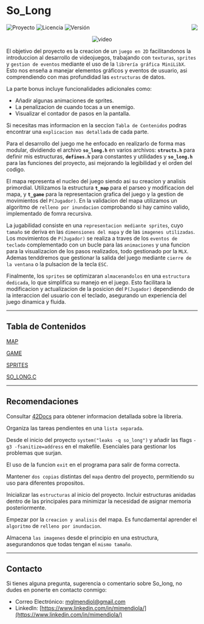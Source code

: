 # So_Long

<div>

  ![Proyecto](https://img.shields.io/badge/Proyecto-So_Long-blue)
  ![Licencia](https://img.shields.io/badge/Licencia-MIT-orange)
  ![Versión](https://img.shields.io/badge/Versión-1.0-green)
  <a href="https://github.com/MiMendiola/So_long/tree/main/README.md" >
    <img src="https://img.shields.io/badge/Change_Language-English-purple" align="right">
  </a>
  
</div>

<div align="center">
  
  ![video](../../video/video.gif)
  
</div>

El objetivo del proyecto es la creacion de un `juego en 2D` facilitandonos la introduccion al desarrollo de videojuegos, trabajando con `texturas`, `sprites` y `gestion de eventos` mediante el uso de la `librería gráfica MiniLibX`. Esto nos enseña a manejar elementos gráficos y eventos de usuario, asi comprendiendo con mas profundidad las `estructuras` de datos.

La parte bonus incluye funcionalidades adicionales como: 

- Añadir algunas animaciones de sprites.
- La penalizacion de cuando tocas a un enemigo.
- Visualizar el contador de pasos en la pantalla.

Si necesitas mas informacion en la seccion `Tabla de Contenidos` podras encontrar una `explicacion mas detallada` de cada parte.

Para el desarrollo del juego me he enfocado en realizarlo de forma mas modular, dividiendo el archivo **`so_long.h`** en varios archivos: **`structs.h`** para definir mis estructuras, **`defines.h`** para constantes y utilidades y **`so_long.h`** para las funciones del proyecto, asi mejorando la legibilidad y el orden del codigo.

El mapa representa el nucleo del juego siendo asi su creacion y analisis primordial. Utilizamos la estructura  **`t_map`** para el parseo y modificacion del mapa, y **`t_game`** para la representacion grafica del juego y la gestion de movimientos del `P(Jugador)`. En la validacion del mapa utilizamos un algoritmo de `relleno por inundacion` comprobando si hay camino valido, implementado de fomra recursiva.

La jugabilidad consiste en una `representacion mediante sprites`, cuyo `tamaño` se deriva en las `dimensiones del mapa` y de las `imagenes utilizadas`. Los movimientos de `P(Jugador)` se realiza a traves de los `eventos de teclado` complementado con un bucle para las `animaciones` y una funcion para la visualizacion de los pasos realizados, todo gestionado por la `MLX`. Ademas tenddremos que gestionar la salida del juego mediante `cierre de la ventana` o la pulsacion de la tecla `ESC`.

Finalmente, los `sprites` se optimizaran `almacenandolos` en una `estructura dedicada`, lo que simplifica su manejo en el juego. Esto facilitara la modificacion y actualizacion de la posicion del `P(Jugador)` dependiendo de la interaccion del usuario con el teclado, asegurando un experiencia del juego dinamica y fluida.

---

## Tabla de Contenidos

[MAP](https://github.com/MiMendiola/So_long/tree/main/Documentation/es/MAP.es.md)

[GAME](https://github.com/MiMendiola/So_long/tree/main/Documentation/es/GAME.es.md)

[SPRITES](https://github.com/MiMendiola/So_long/tree/main/Documentation/es/SPRITES.es.md)

[SO_LONG.C](https://github.com/MiMendiola/So_long/tree/main/src/so_long.c)

---

## Recomendaciones

Consultar [42Docs](https://harm-smits.github.io/42docs/libs/minilibx/getting_started.html) para obtener informacion detallada sobre la libreria.

Organiza las tareas pendientes en una `lista separada`.

Desde el inicio del proyecto `system("leaks -q so_long")` y añadir las flags `-g3 -fsanitize=address` en el makefile. Esenciales para gestionar los problemas que surjan.

El uso de la funcion `exit` en el programa para salir de forma correcta.

Mantener `dos copias` distintas del `mapa` dentro del proyecto, permitiendo su uso para diferentes propositos.

Inicializar las `estructuras` al inicio del proyecto. Incluir estructuras anidadas dentro de las principales para minimizar la necesidad de asignar memoria posteriormente.

Empezar por la `creacion y analisis` del mapa. Es funcdamental aprender el `algoritmo` de `relleno por inundacion`.

Almacena `las imagenes` desde el principio en una estructura, asegurandonos que todas tengan el `mismo tamaño`.

---

## Contacto

Si tienes alguna pregunta, sugerencia o comentario sobre So_long, no dudes en ponerte en contacto conmigo:

- Correo Electrónico:
[mglmendiol@gmail.com](mailto:mglmendiol@gmail.com)
- LinkedIn:
[https://www.linkedin.com/in/mimendiola/](https://www.linkedin.com/in/mimendiola/)
